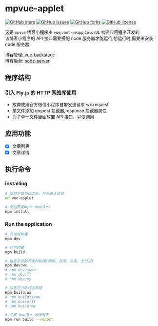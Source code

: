 # mpvue-applet

[![GitHub stars](https://img.shields.io/github/stars/MoonCheung/vue-applet.svg?style=flat-square)](https://github.com/MoonCheung/vue-applet/stargazers)
[![GitHub issues](https://img.shields.io/github/issues/MoonCheung/vue-applet.svg?style=flat-square)](https://github.com/MoonCheung/vue-applet/issues)
[![GitHub forks](https://img.shields.io/github/forks/MoonCheung/vue-applet.svg?style=flat-square)](https://github.com/MoonCheung/vue-applet/network)
[![GitHub license](https://img.shields.io/github/license/MoonCheung/vue-applet.svg?style=flat-square)](https://github.com/MoonCheung/vue-applet/blob/master/LICENSE)

这是 `mpvue` 博客小程序由 `vue`,`vant-weapp`,`ColorUI` 构建应用程序开发的 <br/>
该博客小程序的 API 接口需要搭配 node 服务器才能运行,想运行时,需要来安装 node 服务器 <br/>

博客管理: [vue-backstage](https://github.com/MoonCheung/vue-backstage) <br/>
博客后台: [node-server](https://github.com/MoonCheung/node-server)

## 程序结构

### 引入 Fly.js 的 HTTP 网络库使用

* 放弃使用官方微信小程序自带发送请求 wx.request
* 某文件添加 request 拦截器,response 拦截器属性
* 为了单一文件里面放置 API 接口，以便调用

## 应用功能

* [x] 文章列表
* [x] 文章详情

## 执行命令

### installing

```bash
# 提前下载项目之后，然后进入目录
cd vue-applet

# 然后安装node_modules
npm install
```

### Run the application

```bash
# 开发时构建
npm dev

# 打包构建
npm build

# 指定平台的开发时构建(微信、百度、头条、支付宝)
npm dev:wx
# npm dev:swan
# npm dev:tt
# npm dev:my

# 指定平台的打包构建
npm build:wx
# npm build:swan
# npm build:tt
# npm build:my

# 生成 bundle 分析报告
npm run build --report
```
